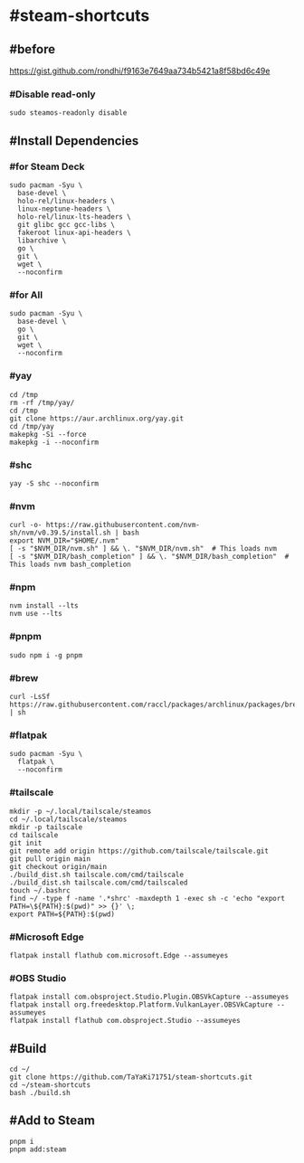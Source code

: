# #steam-shortcuts
## #before
https://gist.github.com/rondhi/f9163e7649aa734b5421a8f58bd6c49e
### #Disable read-only
```
sudo steamos-readonly disable
```
## #Install Dependencies
### #for Steam Deck
```
sudo pacman -Syu \
  base-devel \
  holo-rel/linux-headers \
  linux-neptune-headers \
  holo-rel/linux-lts-headers \
  git glibc gcc gcc-libs \
  fakeroot linux-api-headers \
  libarchive \
  go \
  git \
  wget \
  --noconfirm
```
### #for All
```
sudo pacman -Syu \
  base-devel \
  go \
  git \
  wget \
  --noconfirm
```
### #yay
```
cd /tmp
rm -rf /tmp/yay/
cd /tmp
git clone https://aur.archlinux.org/yay.git
cd /tmp/yay
makepkg -Si --force
makepkg -i --noconfirm
```
### #shc
```
yay -S shc --noconfirm
```
### #nvm
```
curl -o- https://raw.githubusercontent.com/nvm-sh/nvm/v0.39.5/install.sh | bash
export NVM_DIR="$HOME/.nvm"
[ -s "$NVM_DIR/nvm.sh" ] && \. "$NVM_DIR/nvm.sh"  # This loads nvm
[ -s "$NVM_DIR/bash_completion" ] && \. "$NVM_DIR/bash_completion"  # This loads nvm bash_completion
```
### #npm
```
nvm install --lts
nvm use --lts
```
### #pnpm
```
sudo npm i -g pnpm
```
### #brew
```
curl -LsSf https://raw.githubusercontent.com/raccl/packages/archlinux/packages/brew.sh | sh
```
### #flatpak
```
sudo pacman -Syu \
  flatpak \
  --noconfirm
```
### #tailscale
```
mkdir -p ~/.local/tailscale/steamos
cd ~/.local/tailscale/steamos
mkdir -p tailscale
cd tailscale
git init
git remote add origin https://github.com/tailscale/tailscale.git
git pull origin main
git checkout origin/main
./build_dist.sh tailscale.com/cmd/tailscale
./build_dist.sh tailscale.com/cmd/tailscaled
touch ~/.bashrc
find ~/ -type f -name '.*shrc' -maxdepth 1 -exec sh -c 'echo "export PATH=\${PATH}:$(pwd)" >> {}' \;
export PATH=${PATH}:$(pwd)
```
### #Microsoft Edge
```
flatpak install flathub com.microsoft.Edge --assumeyes
```
### #OBS Studio
```
flatpak install com.obsproject.Studio.Plugin.OBSVkCapture --assumeyes
flatpak install org.freedesktop.Platform.VulkanLayer.OBSVkCapture --assumeyes
flatpak install flathub com.obsproject.Studio --assumeyes
```

## #Build
```
cd ~/
git clone https://github.com/TaYaKi71751/steam-shortcuts.git
cd ~/steam-shortcuts
bash ./build.sh
```
## #Add to Steam
```
pnpm i
pnpm add:steam
```
